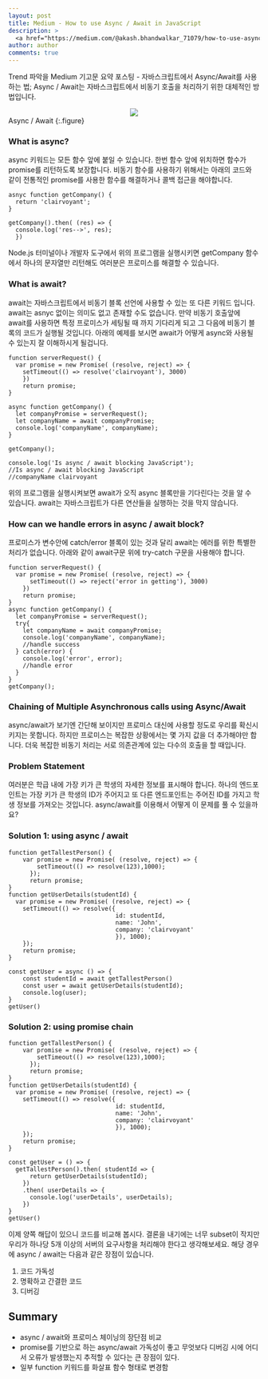 ```yaml
---
layout: post
title: Medium - How to use Async / Await in JavaScript
description: >
  <a href="https://medium.com/@akash.bhandwalkar_71079/how-to-use-async-await-in-javascript-9f640ec96aad">원문 - Akash Bhandwalkar</a>
author: author
comments: true
---
```

Trend 파악을 Medium 기고문 요약 포스팅 - 자바스크립트에서 Async/Await를 사용하는 법; Async / Await는 자바스크립트에서 비동기 호출을 처리하기 위한 대체적인 방법입니다.

<center>
<img src="https://miro.medium.com/max/1600/1*6mYa6Xm8mZkgm8qdtnRNxQ.png"/>
</center>
Async / Await
{:.figure}

### What is async?
async 키워드는 모든 함수 앞에 붙일 수 있습니다. 한번 함수 앞에 위치하면 함수가 promise를 리턴하도록 보장합니다. 비동기 함수를 사용하기 위해서는 아래의 코드와 같이 전통적인 promise를 사용한 함수를 해결하거나 콜백 접근을 해야합니다.

```
asnyc function getCompany() {
  return 'clairvoyant';
}

getCompany().then( (res) => {
  console.log('res-->', res);
  })
```
Node.js 터미널이나 개발자 도구에서 위의 프로그램을 실행시키면 getCompany 함수에서 하나의 문자열만 리턴해도 여러분은 프로미스를 해결할 수 있습니다.
### What is await?
await는 자바스크립트에서 비동기 블록 선언에 사용할 수 있는 또 다른 키워드 입니다. await는 asnyc 없이는 의미도 없고 존재할 수도 없습니다. 만약 비동기 호출앞에 await를 사용하면 특정 프로미스가 세팅될 때 까지 기다리게 되고 그 다음에 비동기 블록의 코드가 실행될 것입니다. 아래의 예제를 보시면 await가 어떻게 async와 사용될 수 있는지 잘 이해하시게 될겁니다.
```
function serverRequest() {
  var promise = new Promise( (resolve, reject) => {
    setTimeout(() => resolve('clairvoyant'), 3000)
    })
    return promise;
}

async function getCompany() {
  let companyPromise = serverRequest();
  let companyName = await companyPromise;
  console.log('companyName', companyName);
}

getCompany();

console.log('Is async / await blocking JavaScript');
//Is async / await blocking JavaScript
//companyName clairvoyant
```
위의 프로그램을 실행시켜보면 await가 오직 async 블록만을 기다린다는 것을 알 수 있습니다. await는 자바스크립트가 다른 연산들을 실행하는 것을 막지 않습니다.

### How can we handle errors in async / await block?
프로미스가 변수안에 catch/error 블록이 있는 것과 달리 await는 에러를 위한 특별한 처리가 없습니다. 아래와 같이 await구문 위에 try-catch 구문을 사용해야 합니다.
```
function serverRequest() {
  var promise = new Promise( (resolve, reject) => {
      setTimeout(() => reject('error in getting'), 3000)
    })
    return promise;
}
async function getCompany() {
  let companyPromise = serverRequest();
  try{
    let companyName = await companyPromise;
    console.log('companyName', companyName);
    //handle success
  } catch(error) {
    console.log('error', error);
    //handle error
  }
}
getCompany();
```

### Chaining of Multiple Asynchronous calls using Async/Await
async/await가 보기엔 간단해 보이지만 프로미스 대신에 사용할 정도로 우리를 확신시키지는 못합니다. 하지만 프로미스는 복잡한 상황에서는 몇 가지 값을 더 추가해야만 합니다. 더욱 복잡한 비동기 처리는 서로 의존관계에 있는 다수의 호출을 할 때입니다.
### Problem Statement
여러분은 학급 내에 가장 키가 큰 학생의 자세한 정보를 표시해야 합니다. 하나의 엔드포인트는 가장 키가 큰 학생의 ID가 주어지고 또 다른 엔드포인트는 주어진 ID를 가지고 학생 정보를 가져오는 것입니다. async/await를 이용해서 어떻게 이 문제를 풀 수 있을까요?
### Solution 1: using async / await

```
function getTallestPerson() {
    var promise = new Promise( (resolve, reject) => {
        setTimeout(() => resolve(123),1000);
      });
      return promise;
}
function getUserDetails(studentId) {
  var promise = new Promise( (resolve, reject) => {
    setTimeout(() => resolve({
                              id: studentId,
                              name: 'John',
                              company: 'clairvoyant'
                              }), 1000);
    });
    return promise;
}

const getUser = async () => {
	const studentId = await getTallestPerson()
	const user = await getUserDetails(studentId);
	console.log(user);
}
getUser()
```

### Solution 2: using promise chain

```
function getTallestPerson() {
    var promise = new Promise( (resolve, reject) => {
        setTimeout(() => resolve(123),1000);
      });
      return promise;
}
function getUserDetails(studentId) {
  var promise = new Promise( (resolve, reject) => {
    setTimeout(() => resolve({
                              id: studentId,
                              name: 'John',
                              company: 'clairvoyant'
                              }), 1000);
    });
    return promise;
}

const getUser = () => {
  getTallestPerson().then( studentId => {
      return getUserDetails(studentId);
    })
    .then( userDetails => {
      console.log('userDetails', userDetails);
    })
}
getUser()
```
이제 양쪽 해답이 있으니 코드를 비교해 봅시다. 결론을 내기에는 너무 subset이 작지만 우리가 하나당 5개 이상의 서버의 요구사항을 처리해야 한다고 생각해보세요. 해당 경우에 async / await는 다음과 같은 장점이 있습니다.

1. 코드 가독성
1. 명확하고 간결한 코드
1. 디버깅

## Summary
* async / await와 프로미스 체이닝의 장단점 비교
* promise를 기반으로 하는 async/await 가독성이 좋고 무엇보다 디버깅 시에 어디서 오류가 발생했는지 추적할 수 있다는 큰 장점이 있다.
* 일부 function 키워드를 화살표 함수 형태로 변경함
